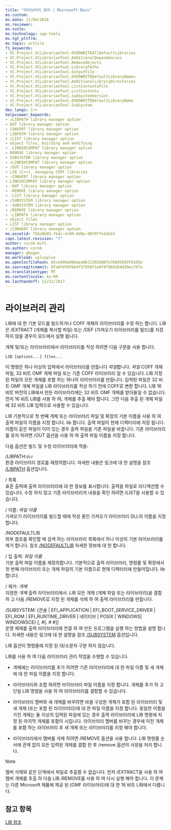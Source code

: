 ```yaml
---
title: "라이브러리 관리 | Microsoft Docs"
ms.custom: 
ms.date: 11/04/2016
ms.reviewer: 
ms.suite: 
ms.technology: cpp-tools
ms.tgt_pltfrm: 
ms.topic: article
f1_keywords:
- VC.Project.VCLibrarianTool.OVERWRITEAllDefaultLibraries
- VC.Project.VCLibrarianTool.AdditionalDependencies
- VC.Project.VCLibrarianTool.RemoveObjects
- VC.Project.VCLibrarianTool.LibraryPaths
- VC.Project.VCLibrarianTool.OutputFile
- VC.Project.VCLibrarianTool.OVERWRITEDefaultLibraryNames
- VC.Project.VCLibrarianTool.AdditionalLibraryDirectories
- VC.Project.VCLibrarianTool.ListContentsFile
- VC.Project.VCLibrarianTool.ListContents
- VC.Project.VCLibrarianTool.SubSystemVersion
- VC.Project.VCLibrarianTool.OVERWRITEDefaultLibraryName
- VC.Project.VCLibrarianTool.SubSystem
dev_langs: C++
helpviewer_keywords:
- /LIBPATH library manager option
- OUT library manager option
- CONVERT library manager option
- LIBPATH library manager option
- /LIST library manager option
- object files, building and modifying
- -LINK50COMPAT library manager option
- REMOVE library manager option
- SUBSYSTEM library manager option
- /LINK50COMPAT library manager option
- /OUT library manager option
- LIB [C++], managing COFF libraries
- -CONVERT library manager option
- LINK50COMPAT library manager option
- -OUT library manager option
- -REMOVE library manager option
- -LIST library manager option
- /SUBSYSTEM library manager option
- -SUBSYSTEM library manager option
- /REMOVE library manager option
- -LIBPATH library manager option
- object files
- LIST library manager option
- /CONVERT library manager option
ms.assetid: f56a8b85-fbdc-4c09-8d8e-00f0ffe1da53
caps.latest.revision: "7"
author: corob-msft
ms.author: corob
manager: ghogen
ms.workload: cplusplus
ms.openlocfilehash: 05ced49a960aea0b32365b80fe76095893f63d5e
ms.sourcegitcommit: 8fa8fdf0fbb4f57950f1e8f4f9b81b4d39ec7d7a
ms.translationtype: MT
ms.contentlocale: ko-KR
ms.lasthandoff: 12/21/2017
---
```

# <a name="managing-a-library"></a>라이브러리 관리
LIB에 대 한 기본 모드를 빌드하거나 COFF 개체의 라이브러리를 수정 하는 합니다. LIB은 /EXTRACT (개체를 복사할 파일) 또는 /DEF (가져오기 라이브러리를 빌드)를 지정 하지 않을 경우이 모드에서 실행 됩니다.  
  
 개체 및/또는 라이브러리에서 라이브러리를 작성 하려면 다음 구문을 사용 합니다.  
  
```  
LIB [options...] files...  
```  
  
 이 명령은 하나 이상의 입력에서 라이브러리를 만듭니다 *파일*합니다. *파일* COFF 개체 파일, 32 비트 OMF 개체 파일 또는 기존 COFF 라이브러리 일 수 있습니다. LIB 지정 된 파일의 모든 개체를 포함 하는 하나의 라이브러리를 만듭니다. 입력된 파일은 32 비트 OMF 개체 파일을 LIB 라이브러리를 작성 하기 전에 COFF로 변환 합니다. LIB 16 비트 버전의 LIB에서 만든 라이브러리에는 32 비트 OMF 개체를 받아들일 수 없습니다. 먼저 16 비트 LIB를 사용 하 여; 개체를 추출 해야 합니다. 그런 다음 추출 된 개체 파일에 32 비트 LIB 입력으로 사용할 수 있습니다.  
  
 LIB 기본적으로 첫 번째 개체 또는 라이브러리 파일 및 확장의 기본 이름을 사용 하 여 출력 파일의 이름을 지정 합니다. lib 합니다. 출력 파일이 현재 디렉터리에 저장 됩니다. 이름이 같은 파일이 이미 있는 경우 출력 파일을 기존 파일을 바꿉니다. 기존 라이브러리를 유지 하려면 /OUT 옵션을 사용 하 여 출력 파일 이름을 지정 합니다.  
  
 다음 옵션은 빌드 및 수정 라이브러리에 적용:  
  
 /LIBPATH:`dir`  
 환경 라이브러리 경로를 재정의합니다. 자세한 내용은 링크에 대 한 설명을 참조 [/LIBPATH](../../build/reference/libpath-additional-libpath.md) 옵션입니다.  
  
 / 목록  
 표준 출력에 출력 라이브러리에 대 한 정보를 표시합니다. 출력을 파일로 리디렉션할 수 있습니다. 수정 하지 않고 기존 라이브러리의 내용을 확인 하려면 /LIST을 사용할 수 있습니다.  
  
 / 이름: *파일 이름*  
 가져오기 라이브러리를 빌드할 때에 작성 중인 가져오기 라이브러리 DLL의 이름을 지정 합니다.  
  
 /NODEFAULTLIB  
 외부 참조를 확인할 때 검색 하는 라이브러리 목록에서 하나 이상의 기본 라이브러리를 제거 합니다. 참조 [/NODEFAULTLIB](../../build/reference/nodefaultlib-ignore-libraries.md) 자세한 정보에 대 한 합니다.  
  
 / 입 출력: *파일 이름*  
 기본 출력 파일 이름을 재정의합니다. 기본적으로 출력 라이브러리, 명령줄 및 확장에서 첫 번째 라이브러리 또는 개체 파일의 기본 이름으로 현재 디렉터리에 만들어집니다. lib 합니다.  
  
 / 제거: *개체*  
 지정한 *개체* 출력 라이브러리에서. LIB 모든 개체 (개체 파일 또는 라이브러리)을 결합 하 고 다음 /REMOVE로 지정 된 개체를 삭제 하 여 출력 라이브러리를 만듭니다.  
  
 /SUBSYSTEM: {콘솔 &#124; EFI_APPLICATION &#124; EFI_BOOT_SERVICE_DRIVER &#124; EFI_ROM &#124; EFI_RUNTIME_DRIVER &#124; 네이티브 &#124; POSIX &#124; WINDOWS&#124; WINDOWSCE} [, #[. # #]]  
 운영 체제를 출력 라이브러리에 연결 하 여 만든 프로그램을 실행 하는 방법을 설명 합니다. 자세한 내용은 링크에 대 한 설명을 참조 [/SUBSYSTEM](../../build/reference/subsystem-specify-subsystem.md) 옵션입니다.  
  
 LIB 옵션이 명령줄에 지정 된 대/소문자 구분 하지 않습니다.  
  
 LIB를 사용 하 여 다음 라이브러리 관리 작업을 수행할 수 있습니다.  
  
-   개체에는 라이브러리를 추가 하려면 기존 라이브러리에 대 한 파일 이름 및 새 개체에 대 한 파일 이름을 지정 합니다.  
  
-   라이브러리와 조합 하려면 라이브러리 파일 이름을 지정 합니다. 개체를 추가 하 고 단일 LIB 명령을 사용 하 여 라이브러리를 결합할 수 있습니다.  
  
-   라이브러리 멤버와 새 개체를 바꾸려면 바꿀 구성원 개체가 포함 된 라이브러리 및 새 개체 (또는 포함 된 라이브러리)에 대 한 파일 이름을 지정 합니다. 동일한 이름을 가진 개체는 둘 이상의 입력된 파일에 있는 경우 출력 라이브러리에 LIB 명령에 지정 된 마지막 개체를 포함이 시킵니다. 라이브러리 멤버를 바꾸는 경우에 이전 개체를 포함 하는 라이브러리 후 새 개체 또는 라이브러리를 지정 해야 합니다.  
  
-   라이브러리에서 멤버를 삭제 하려면 /REMOVE 옵션을 사용 합니다. LIB 명령줄 순서에 관계 없이 모든 입력된 개체를 결합 한 후 /remove 옵션의 사양을 처리 합니다.  
  
> [!NOTE]
>  멤버 삭제와 같은 단계에서 파일로 추출할 수 없습니다. 먼저 /EXTRACT을 사용 하 여 멤버 개체를 추출 하 다음 LIB /REMOVE를 사용 하 여 다시 실행 해야 합니다. 이 문제는 다른 Microsoft 제품에 제공 된 (OMF 라이브러리)에 대 한 16 비트 LIB에서 다릅니다.  
  
## <a name="see-also"></a>참고 항목  
 [LIB 참조](../../build/reference/lib-reference.md)